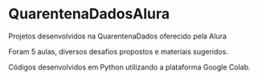 # QuarentenaDadosAlura
Projetos desenvolvidos na QuarentenaDados oferecido pela Alura

Foram 5 aulas, diversos desafios propostos e materiais sugeridos.

Códigos desenvolvidos em Python utilizando a plataforma Google Colab.
